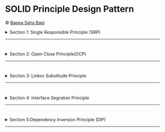 # SOLID Principle Design Pattern
©️ [Bappa Saha Bapi](https://bappasaha.vercel.app/)

<details>
  <summary>Section 1: Single Responsible Principle (SRP)</summary>
  
# 🔥01A-Single Responsibility Principle (SRP) - Overview

**SOLID** এর 'S' হল Single Responsibility Principle, যা সাধারণত **SRP** নামে পরিচিত।

## SRP কি?

Single Responsibility Principle বলছে যে 'প্রতিটি সফটওয়্যার উপাদানের একটি এবং শুধুমাত্র একটি দায়িত্ব থাকা উচিত'। **[component should have one and only one responsibility']**

- [component should have one and only one (responsibility) **reason to change**]

 যখন আমরা সফটওয়্যার উপাদান বলি, তখন যদি আমরা একটি অবজেক্ট-অরিয়েন্টেড প্রোগ্রামিং ভাষা যেমন C++ এর প্রসঙ্গে কথা বলি, তবে আমাদের প্রথম মনে পড়ে একটি C++ ক্লাস।

কিন্তু এটি লক্ষ্য করা গুরুত্বপূর্ণ যে সফটওয়্যার উপাদানের ধারণাটি একটি পদ্ধতি, ফাংশন বা এমনকি একটি মডিউলকেও নির্দেশ করতে পারে। **তাই নিয়মটি বলছে যে একটি সফটওয়্যার উপাদানের শুধুমাত্র একটি দায়িত্ব থাকা উচিত।**

## উদাহরণ

![img](./Images/solid5.png)

আমাদের কাছে একটি ছবি আছে যা এটি ব্যাখ্যা করতে সাহায্য করবে। এটি একটি Swiss Army Knife। আপনি জানেন, একটি Swiss Army Knife বিভিন্ন কার্যকরী সরঞ্জামের সমন্বয়, প্রতিটি একটির আলাদা উদ্দেশ্য রয়েছে। এতে আপনি ক্যান ওপেনার থেকে শুরু করে মিনি কাঁচি বা স্ক্রু ড্রাইভার পর্যন্ত কিছু পেতে পারেন।

যদিও Swiss Army Knife একটি বহুমুখী সরঞ্জাম এবং খুব চাহিদাসম্পন্ন, সফটওয়্যারের ক্ষেত্রে নিয়মগুলি পরিবর্তিত হয়। যদি আপনি Swiss Army Knife কে একটি সফটওয়্যার উপাদান হিসেবে ভাবেন, তবে এটি Single Responsibility Principle লঙ্ঘন করে কারণ এতে একাধিক দায়িত্ব রয়েছে।

## What does SRP recommend?
SRP সুপারিশ করে যে আমাদের কাছে এমন একটি ছুরি থাকা উচিত যার একমাত্র দায়িত্ব কাটার কাজ করা। এটি ক্যান ওপেনার বা স্ক্রু ড্রাইভার হিসেবে ব্যবহার করা যাবে না; এটি শুধুমাত্র কাটার জন্য ব্যবহৃত হবে।



---

# 🔥01B-Single Responsibility Principle (SRP) - Detailed Overview

## পরিচিতি
 Here Single Responsibility Principle (SRP)  এই নীতিটি কিভাবে তৈরি হয়েছে তা নিয়ে বিস্তারিত আলোচনা করব।

## Square ক্লাসের উদাহরণ
দেখুন, এখানে একটি ক্লাস আছে যার নাম **Square**। এতে ৪টি মেথড রয়েছে: `calculateArea()`, `calculatePerimeter()`, `draw()`, এবং `rotate()`।

- `calculateArea` এবং `calculatePerimeter` ফাংশনগুলি সঠিকভাবে কাজ করে, অর্থাৎ তারা একটি বর্গের পাশে দেওয়া দৈর্ঘ্য অনুযায়ী এর এলাকা এবং পরিধি গণনা করে।
- `draw()` ফাংশনটি স্কোয়ারের চিত্রটি প্রদর্শনে রেন্ডার করে এবং এটি ব্যবহৃত ডিসপ্লের ধরন অনুযায়ী বিভিন্ন কোড প্রবাহ রয়েছে।
- `rotate()` ফাংশনটি স্কোয়ারের চিত্রটি ঘুরিয়ে দেয় এবং এটি আবার ডিসপ্লেতে রেন্ডার করে।

![img](./Images/solid1.png)

### Cohesion কি?
এই কোড স্নিপেটের প্রসঙ্গে, আমরা একটি নতুন ধারণা শিখব যার নাম **Cohesion**। সফটওয়্যার জগতে, **কোহেশন হল বিভিন্ন অংশের মধ্যে সম্পর্কের ডিগ্রি।**

#### উদাহরণ:
একটি অগোছালো আবর্জনার কৌটো দেখুন। এখানে বিভিন্ন ধরনের জিনিস রয়েছে যেমন প্লাস্টিকের ক্যান, বিয়ারের বোতল, কাগজের বর্জ্য ইত্যাদি। এগুলোর মধ্যে সম্পর্ক খুঁজে পাওয়া কঠিন।

কিন্তু যখন এগুলো আলাদা করা হয়, তখন একটি হলুদ বিনে প্লাস্টিকের বোতলগুলি দেখা যায়। যদিও বোতলগুলি একরকম নয়, তবে তাদের মধ্যে একটি সাধারণ সম্পর্ক রয়েছে: তারা সব প্লাস্টিকের তৈরি।

**Cohesion এর সংজ্ঞা অনুযায়ী**, অগোছালো আবর্জনার কৌটোর বিষয়বস্তুতে কম কোহেশন রয়েছে, এবং প্রতিটি আলাদা আবর্জনার কৌটোর বিষয়বস্তুতে উচ্চ কোহেশন রয়েছে।

## Square ক্লাসে কোহেশন
Square ক্লাসের মেথডগুলোর দিকে তাকালে:

- `calculateArea` এবং `calculatePerimeter` মেথডগুলি একে অপরের সাথে ঘনিষ্ঠভাবে সম্পর্কিত, কারণ তারা বর্গের পরিমাপ নিয়ে কাজ করে। তাই তাদের মধ্যে উচ্চ কোহেশন রয়েছে।
- `draw()` এবং `rotate()` মেথডগুলি স্কোয়ারের চিত্র রেন্ডারিং নিয়ে কাজ করে, তাই তাদের মধ্যে উচ্চ কোহেশন রয়েছে।

কিন্তু যদি আপনি সমস্ত মেথডকে একসাথে বিবেচনা করেন, তবে কোহেশনের স্তর কম। উদাহরণস্বরূপ, `calculatePerimeter()` মেথডটি `draw()` মেথডের সাথে ঘনিষ্ঠভাবে সম্পর্কিত নয় কারণ তারা সম্পূর্ণ ভিন্ন দায়িত্ব নিয়ে কাজ করে।

### সমাধান

![img](./Images/solid2.png)

এখন আমি কিছু পরিবর্তন করব যাতে কোহেশনের স্তর বাড়ানো যায়। আমি `draw` এবং `rotate` মেথডগুলিকে একটি আলাদা ক্লাসে স্থানান্তর করব, যার নাম হবে **SquareUI**।

এভাবে, যদিও আমি মেথডগুলোকে দুইটি ক্লাসে ভাগ করেছি, আমি প্রতিটি ক্লাসে কোহেশনের স্তর বাড়িয়েছি। 

- **Square** ক্লাসে এখন দুটি মেথড ঘনিষ্ঠভাবে সম্পর্কিত, কারণ তারা বর্গের পরিমাপ নিয়ে কাজ করে।
- **SquareUI** ক্লাসে দুটি মেথডও ঘনিষ্ঠভাবে সম্পর্কিত, কারণ তারা বর্গের গ্রাফিক রেন্ডারিং নিয়ে কাজ করে।

## Coupling কি?
Coupling হল বিভিন্ন সফটওয়্যার উপাদানের মধ্যে **আন্তঃনির্ভরতায় স্তর।** [Coupling is defined as **the level of inter dependency between various software components.]**

- Loose Coupling helps attain better adherence to the **single responsibility principle**


### Student ক্লাস উদাহরণ

![img](./Images/solid4.png)

এখন আমরা একটি **Student** ক্লাস দেখি। এর মধ্যে একটি মেথড হল `save()` যা ছাত্র ক্লাসকে সিরিয়ালাইজড ফর্মে রূপান্তরিত করে এবং ডাটাবেসে সংরক্ষণ করে। 

যদি আপনি ভবিষ্যতে MySQL থেকে MongoDB তে চলে যান, তবে বেশিরভাগ কোড পরিবর্তন করতে হবে। তাই Student ক্লাসটি ডাটাবেস স্তরের সাথে শক্তভাবে যুক্ত।

### সমাধান
![img](./Images/solid3.png)

আমরা ডাটাবেস সম্পর্কিত কোডটিকে একটি নতুন **Repository** ক্লাসে স্থানান্তর করব। 

এভাবে আমরা শক্ত সংযোগ অপসারণ করেছি এবং এটিকে দুর্বল করেছি। এখন যদি আমরা অন্তর্নিহিত ডাটাবেস পরিবর্তন করি, Student ক্লাসটি পরিবর্তন বা পুনঃসংকলনের প্রয়োজন নেই; শুধুমাত্র Repository ক্লাস পরিবর্তন করতে হবে।

## উপসংহার
আমরা দুটি ধারণা দেখেছি - **Cohesion** এবং **Coupling**। 

- আমরা দেখেছি যে Low Chohesion is Bad 
- Single Responsibility Principle সর্বদা **High Cohesion** সমর্থন করে।
- আমরা দেখেছি যে শক্ত সংযোগ খারাপ।
- Single Responsibility Principle সর্বদা **Loose Cupling** সুপারিশ করে।

সুতরাং সর্বদা উচ্চ কোহেশন [**High Cohesion**] এবং দুর্বল সংযোগের [**Loose Cupling**] দিকে লক্ষ্য রাখুন। when ever we working on SRP


# 🔥01C-Single Responsibility Principle (SRP) - Modified Definition

## পরিচিতি
আমরা সংজ্ঞাটির একটি নতুন দৃষ্টিভঙ্গি দেখব।

## নতুন সংজ্ঞা
মূল নীতি বলে: **'প্রতিটি সফটওয়্যার উপাদানের একটি এবং শুধুমাত্র একটি দায়িত্ব থাকা উচিত'**। 
এখন আমরা 'দায়িত্ব' শব্দটির পরিবর্তে 'পরিবর্তনের কারণ' (reason to change) শব্দটি ব্যবহার করব। 

তাহলে নতুন সংজ্ঞা হবে: **'প্রতিটি সফটওয়্যার উপাদানের একটি এবং শুধুমাত্র একটি পরিবর্তনের কারণ থাকা উচিত'**।
- [component should have one and only one **reason to change**]

### পরিবর্তনের কারণ কি?
In the words of the Greek Philosopher - Heraclitus . **"The only thing that is constant is change"**
it always keeps changing in Software industry

### উদাহরণ
আমরা পূর্ববর্তী সেশনের **Student** ক্লাসটি ব্যবহার করব। ধরুন এই ক্লাসটি একটি সফটওয়্যার মডিউলের অংশ যা ইতিমধ্যে উৎপাদনে রয়েছে। 

#### পরিবর্তনের সম্ভাব্য কারণ:
1. ছাত্র আইডির ফরম্যাটে পরিবর্তন
2. ছাত্র নামের ফরম্যাটে পরিবর্তন
3. প্রযুক্তিগত দলের পরামর্শ অনুযায়ী ডাটাবেস ব্যাকএন্ডে পরিবর্তন

আমরা তিনটি পরিবর্তনের কারণ চিহ্নিত করেছি।

### SRP এর সমস্যা
যদি একটি সফটওয়্যার উপাদানে একাধিক পরিবর্তনের কারণ থাকে, তবে তার পরিবর্তনের ফ্রিকোয়েন্সি বাড়বে। প্রতিটি পরিবর্তন বাগ প্রবেশের সম্ভাবনা বাড়ায়, যা পুনঃপরীক্ষণের জন্য সময় এবং অর্থ ব্যয় করে।

### সমাধান
আমরা পূর্ববর্তী  যে পদক্ষেপ নিয়েছিলাম, তা আবার গ্রহণ করব। ডাটাবেস অপারেশনগুলি আলাদা **Repository** ক্লাসে স্থানান্তর করব। 

#### ক্লাস বিভাজন:
- **Student ক্লাস**: ২টি পরিবর্তনের কারণ থাকবে।
- **Repository ক্লাস**: ১টি পরিবর্তনের কারণ থাকবে।

যদিও Student ক্লাসে ২টি কারণে সমস্যা রয়েছে, তবে যদি তারা ঘনিষ্ঠভাবে সম্পর্কিত হয়, তবে তাদের একত্রিত করা যেতে পারে। উদাহরণস্বরূপ, "ছাত্রের প্রোফাইলে পরিবর্তন" বলা যেতে পারে।

©️ [Bappa Saha Bapi](https://bappasaha.vercel.app/)


</details>

---

#
<details>
  <summary>Section 2: Open Close Principle(OCP)</summary>
  # 🔥02A-Open-Closed Principle (OCP)

The Open-Closed Principle (OCP) is one of the five SOLID principles of object-oriented design. It states that **software entities (classes, modules, functions, etc.) should be open for extension but closed for modification**. This means that you should be able to add new functionality to existing code without altering its source code.

### Key Concepts

- **Closed for Modification**: 
    - Existing code should not be changed when adding new features. This helps avoid introducing bugs and maintains the stability of the system.
    - **New features getting added to the software component should not have to modify the existing code.**
  
- **Open for Extension**: 
    - New functionalities can be added through new code, allowing the system to grow without modifying existing components.

### Real-World Analogy

A practical analogy to understand OCP is the **Nintendo Wii [Joy Stick] tool** gaming console:
- The Wii console comes with a basic controller and allows for various accessories (like the Wii Zapper and steering wheel) to be added without modifying the console itself.
- This design ensures that users can enhance their gaming experience without needing to alter the core system.

### Benefits of OCP

1. **Maintainability**: Reduces the risk of bugs by keeping existing code untouched.
2. **Scalability**: Facilitates easy addition of new features as requirements evolve.
3. **Reusability**: Encourages the reuse of existing modules and classes in different contexts.

### Implementation Example in Java

To illustrate OCP in practice, consider a scenario where you need to compare areas of different shapes:

#### Without OCP
```java
class Square {
    int height;
    int area() { return height * height; }
}

class OpenOpenExample {
    public int compareArea(Square a, Square b) {
        return a.area() - b.area();
    }
}
```
This approach requires modification if a new shape (like Circle) is introduced.

#### With OCP
By using an interface:
```java
interface Shape {
    int area();
}

class Circle implements Shape {
    int radius;
    int area() { return (int)(Math.PI * radius * radius); }
}

class Square implements Shape {
    int height;
    int area() { return height * height; }
}

class OpenClosedExample {
    public int compareArea(Shape a, Shape b) {
        return a.area() - b.area();
    }
}
```
In this design, you can add new shapes without modifying existing code, adhering to the Open-Closed Principle.

### Conclusion



The Open-Closed Principle encourages developers to design systems that are robust and adaptable.

By focusing on extending functionality rather than modifying existing code, developers can create more maintainable and scalable applications. 

In future sessions, we will explore practical coding examples that demonstrate OCP in action.


# 🔥02B-ওপেন-ক্লোজড প্রিন্সিপল: কোড উদাহরণ

### পরিচিতি
আমরা একটি কোড উদাহরণ দেখব যা এই নীতির বাস্তবায়নকে চিত্রিত করবে।

### প্রেক্ষাপট

ধরি, **One State** একটি বীমা কোম্পানি যা মূলত স্বাস্থ্য বীমার সাথে জড়িত। তাদের বীমা গণনা একটি Java লাইব্রেরিতে কোড করা হয়েছে। 

#### কোড স্নিপেট

এখানে একটি কোড স্নিপেট রয়েছে যা প্রিমিয়াম ডিসকাউন্ট ক্যালকুলেশন দেখায়:

```java
class InsurancePremiumDiscountCalculator {
    public double calculatePremiumDiscountPercent(HealthInsuranceCustomerProfile profile) {
        if (profile.isLoyalCustomer()) {
            return 10.0; // Loyal customer discount
        }
        return 0.0; // No discount
    }
}
```

- **HealthInsuranceCustomerProfile** ক্লাসে একটি `isLoyalCustomer()` পদ্ধতি রয়েছে যা সত্য (true) ফেরত দেয় যদি গ্রাহক একজন বিশ্বস্ত গ্রাহক হয়, অন্যথায় মিথ্যা (false) ফেরত দেয়।

### নতুন চ্যালেঞ্জ

ধরি, One State কোম্পানি একটি নতুন গাড়ি বীমা কোম্পানি অধিগ্রহণ করে এবং তাদের ট্যাগলাইন পরিবর্তন করে: "আপনার স্বাস্থ্য এবং গাড়ি বীমার জন্য সবকিছু"। এখন আমাদের গাড়ি বীমার ডিসকাউন্টও সমর্থন করতে হবে।

#### নতুন ক্লাস যোগ করা

আমরা একটি নতুন ক্লাস যুক্ত করি: **VehicleInsuranceCustomerProfile**। এটি **HealthInsuranceCustomerProfile** এর মতো এবং এর `isLoyal()` পদ্ধতি রয়েছে।

```java
class VehicleInsuranceCustomerProfile {
    public boolean isLoyal() {
        // Logic to determine loyalty
    }
}
```

### সমস্যা

এখন আমাদের **InsurancePremiumDiscountCalculator** ক্লাসটি পরিবর্তন করতে হবে, কারণ এর `calculate` পদ্ধতি বর্তমানে শুধুমাত্র **HealthInsuranceCustomerProfile** অবজেক্ট গ্রহণ করে। 

#### OCP লঙ্ঘন

- নতুন বৈশিষ্ট্য যোগ করার জন্য আমাদের বিদ্যমান কোডে পরিবর্তন করতে হচ্ছে, যা ওপেন-ক্লোজড প্রিন্সিপলের বিরুদ্ধে যায়।
- যদি আমরা বাড়ির বীমাও সমর্থন করতে চাই, তাহলে আবার কোড পরিবর্তন করতে হবে।

### ডিজাইন পুনর্গঠন

আমরা আমাদের ডিজাইনটি পুনর্গঠন করি:

1. **CustomerProfile** নামে একটি নতুন ইন্টারফেস তৈরি করি।
2. এই ইন্টারফেসে একটি মাত্র পদ্ধতি থাকবে: `isLoyalCustomer()`।
3. উভয় **HealthInsuranceCustomerProfile** এবং **VehicleInsuranceCustomerProfile** ক্লাস এই সাধারণ ইন্টারফেসটি বাস্তবায়ন করবে।

```java
interface CustomerProfile {
    boolean isLoyalCustomer();
}

class HealthInsuranceCustomerProfile implements CustomerProfile {
    public boolean isLoyalCustomer() {
        // Logic for health insurance loyalty
    }
}

class VehicleInsuranceCustomerProfile implements CustomerProfile {
    public boolean isLoyalCustomer() {
        // Logic for vehicle insurance loyalty
    }
}
```

### নতুন ক্যালকুলেটর ক্লাস

এখন **InsurancePremiumDiscountCalculator** ক্লাসের পদ্ধতি পরিবর্তন করি:

```java
class InsurancePremiumDiscountCalculator {
    public double calculatePremiumDiscountPercent(CustomerProfile profile) {
        if (profile.isLoyalCustomer()) {
            return 10.0; // Loyal customer discount
        }
        return 0.0; // No discount
    }
}
```

### সুবিধা

- এখন আমরা যদি বাড়ির বীমার জন্য একটি নতুন ক্লাস তৈরি করি, যেমন **HomeInsuranceCustomerProfile**, এটি শুধুমাত্র **CustomerProfile** ইন্টারফেসটি বাস্তবায়ন করবে।
- আমাদের **InsurancePremiumDiscountCalculator** ক্লাসে কোনো পরিবর্তন করতে হবে না।

### উপসংহার

আমরা দেখেছি কিভাবে ডিজাইন পুনর্গঠন করে ওপেন-ক্লোজড প্রিন্সিপল অনুযায়ী কাজ করা যায়। প্রথমে ডিজাইনটি OCP অনুসরণ করছিল না, কিন্তু পুনর্গঠনের মাধ্যমে এটি OCP-র সাথে সামঞ্জস্যপূর্ণ হয়ে উঠেছে। 

এখন ডিজাইনটি ভবিষ্যতের এক্সটেনশনের জন্য আরও শক্তিশালী এবং কার্যকরী। 

এটি ছিল ওপেন-ক্লোজড প্রিন্সিপলের একটি উদাহরণ। 

# 🔥02C-Key Takeaways from the Open-Closed Principle Code Example

### Introduction

We will summarize the key takeaways from the previous code example that illustrated the Open-Closed Principle (OCP). 

### Principal Benefits of the New Design

1. **Ease of Adding New Features**
   - The primary benefit of adhering to the Open-Closed Principle is the ease with which new features can be added to the system.
   - This ease translates into **cost savings** for development and testing.

#### Cost Savings Explained

- If we do not follow OCP, adding new features **often requires modifying existing code.** 
- Each modification increases the time spent on testing and quality assurance to ensure that no new bugs are introduced into the existing codebase.
- In contrast, when following OCP, testing new code is simpler and less time-consuming than running a full regression test suite on existing code.
- This principle is well-known among QA testers, who emphasize its importance in maintaining software quality.

### Additional Benefits

2. **Decoupling of Components**
   - By redesigning our system to conform to OCP, we inadvertently achieved a higher degree of **loose coupling** between components.
   - This decoupling aligns with the **Single Responsibility Principle (SRP)**, as each component now has a clearer purpose and responsibility.

### Interconnectedness of SOLID Principles

- It is crucial to understand that the SOLID principles are intertwined and interdependent. 
- They are most effective when applied together, providing a holistic approach to software design.

### Cautionary Note

- **Do Not Follow OCP Blindly**: 
  - While OCP is beneficial, blindly applying it can lead to an excessive number of classes, complicating your overall design.
  - For instance, if you need to fix a bug and believe that modifying existing code is necessary for an effective fix, do so without hesitation.
  - Avoid overhauling your design solely for bug fixes unless you notice recurring issues that could be mitigated by a redesign.

### Subjective Application of OCP

- Deciding when and where to apply the Open-Closed Principle is subjective rather than objective. 
- Use your judgment based on the specific context of your project.

### Conclusion

- Re-designed code to make it follow OCP
- Following OCP can lead to cost benifits in the long run.
- OPC and SRP can work together to achieve a better design.
- Do not apply the OCPblindly and introduce unwanted complexity to your code.

The lessons learned from our code example related to the Open-Closed Principle. Understanding these key takeaways will help you apply OCP effectively in your future designs. 



©️ [Bappa Saha Bapi](https://bappasaha.vercel.app/)
</details>

---

#

<details>
  <summary>Section 3: Linkov Substitude Principle</summary>
  
# 🔥03A-Liskov Substitution Principle (LSP)

## ভূমিকা

লিস্কভ সাবস্টিটিউশন প্রিন্সিপল (Liskov Substitution Principle) একটি গুরুত্বপূর্ণ নীতি যা অবজেক্ট ওরিয়েন্টেড প্রোগ্রামিংয়ের ভিত্তিতে তৈরি। এই নীতির মূল বক্তব্য হল: 

- **"অবজেক্টগুলোকে তাদের সাবটাইপ দিয়ে প্রতিস্থাপন করা উচিত, যাতে প্রোগ্রামের সঠিকতা প্রভাবিত না হয়।"**

- **"Objects should be replaceable with their subtypes without affecting the correctness of the program."**

## ইনহেরিটেন্স এবং 'Is-A' সম্পর্ক

**Inheritance** হল অবজেক্ট ওরিয়েন্টেড প্রোগ্রামিংয়ের একটি মৌলিক বৈশিষ্ট্য, যা 'Is-A' সম্পর্ক হিসেবে পরিচিত। 

### উদাহরণ ১: গাড়ি ক্লাস

ধরি, আমাদের একটি `Car` ক্লাস আছে। 

```java
class Car {
    // গাড়ির বৈশিষ্ট্য এবং পদ্ধতি
}
```

এখন, একটি `Hatchback` ক্লাস তৈরি করি যা `Car` ক্লাস থেকে সম্প্রসারিত।

```java
class Hatchback extends Car {
    // হ্যাচব্যাকের বৈশিষ্ট্য এবং পদ্ধতি
}
```

এখন আমরা বলতে পারি, "হ্যাচব্যাক একটি গাড়ি।"

### উদাহরণ ২: পাখি ক্লাস

আমাদের একটি `Bird` ক্লাস আছে এবং `Ostrich` ক্লাসটি `Bird` থেকে সম্প্রসারিত।

```java
class Bird {
    void fly() {
        // উড়ার পদ্ধতি
    }
}

class Ostrich extends Bird {
    @Override
    void fly() {
        // এখানে কিছুই নেই, কারণ উড়তে পারে না
    }
}
```

এখন আমরা বলতে পারি, "অস্ট্রিচ একটি পাখি।"

### উদাহরণ ৩: জ্বালানি ক্লাস

আমরা `Fuel` এবং `Gasoline` এর মধ্যে সম্পর্কও দেখতে পারি।

```java
class Fuel {
    // জ্বালানির বৈশিষ্ট্য এবং পদ্ধতি
}

class Gasoline extends Fuel {
    // গ্যাসোলিনের বৈশিষ্ট্য এবং পদ্ধতি
}
```

### Problems
At first glance, these examples seem perfect, but there are hidden problems with this approach. Particularly, the second example has an issue.

### Analysis
- An ostrich is a bird, but it cannot fly.
- We have a **Bird** class with a `fly` method.
- When the Ostrich class extends the Bird class, it overrides the `fly` method and leaves it unimplemented.

### অস্ট্রিচের সমস্যা

যদিও অস্ট্রিচ একটি পাখি, কিন্তু এটি উড়তে পারে না। 

যখন আমরা `Bird` ক্লাসে `fly()` মেথড তৈরি করি, তখন `Ostrich` ক্লাসে এই মেথডটি অপ্রয়োজনীয় হয়ে পড়ে। 

```java
class Ostrich extends Bird {
    @Override
    void fly() {
        // এখানে কিছুই নেই, কারণ অস্ট্রিচ উড়তে পারে না
    }
}
```

অর্থাৎ, যদি আমরা `Bird` অবজেক্টের জায়গায় `Ostrich` অবজেক্ট ব্যবহার করি এবং কেউ `fly()` মেথড কল করে, তাহলে আমাদের প্রোগ্রাম ব্যর্থ হবে।

## লিস্কভ প্রিন্সিপলের গুরুত্ব

লিস্কভ সাবস্টিটিউশন প্রিন্সিপল আমাদের বলে যে:

> "অবজেক্টগুলোকে তাদের সাবটাইপ দিয়ে প্রতিস্থাপন করা উচিত, যাতে প্রোগ্রামের সঠিকতা প্রভাবিত না হয়।"

এটি 'Is-A' সম্পর্কের চেয়ে বেশি কঠোর পরীক্ষা দাবি করে। 

### সঠিক অ্যাবস্ট্রাকশন


লিস্কভের দৃষ্টিভঙ্গি হল:



> "যদি এটি একটি হাঁসের মতো দেখায় এবং হাঁসের মতো ডাক দেয় কিন্তু ব্যাটারি প্রয়োজন হয়, তাহলে আপনার সম্ভবত ভুল অ্যাবস্ট্রাকশন হয়েছে!"


### Liskov's Perspective
The Liskov Principle requires us to move away from the 'is-a' way of thinking. A popular saying associated with this principle is:

**"If it looks like a duck and quacks like a duck but needs batteries, you probably have the wrong abstraction!"**

Instead, Liskov's way of thinking should be: **"Objects should be replaceable with their subtypes without affecting the correctness of the program."**

## উপসংহার

এখন পর্যন্ত আমরা লিস্কভ সাবস্টিটিউশন প্রিন্সিপলের একটি উচ্চ স্তরের পরিচয় পেয়েছি।


--- 

# 🔥03B-Liskov Substitution Principle (LSP) - গভীর বিশ্লেষণ

## ভূমিকা

স্বাগতম! আজকের সেশনে আমরা লিস্কভ সাবস্টিটিউশন প্রিন্সিপল (LSP) গভীরভাবে পরীক্ষা করব। আমরা দুটি উদাহরণ নেব এবং প্রতিটির ডিজাইন ত্রুটি বিশ্লেষণ করব। পরে, আমরা LSP প্রয়োগ করে ডিজাইন উন্নত করব।

## উদাহরণ ১: গাড়ি এবং রেসিং গাড়ি

### সমস্যা চিহ্নিতকরণ

আমাদের কাছে একটি সাধারণ `Car` ক্লাস আছে এবং একটি `RacingCar` ক্লাস যা `Car` থেকে সম্প্রসারিত। 

```java
class Car {
    int getCabinWidth() {
        // গাড়ির কেবিনের প্রস্থ ফেরত দেয়
        return 50; // উদাহরণস্বরূপ
    }
}

class RacingCar extends Car {
    @Override
    int getCabinWidth() {
        // এখানে কিছুই নেই, কারণ রেসিং গাড়ির কেবিন নেই
    }
}
```

রেসিং গাড়ির জন্য, কেবিনের পরিবর্তে "ককপিট" থাকে। তাই, `RacingCar` ক্লাসে `getCabinWidth()` মেথডটি অপ্রয়োজনীয় হয়ে পড়ে।

### সমস্যা উদ্ভব

এখন, যদি আমরা `CarUtils` ক্লাসে তিনটি গাড়ির অবজেক্ট তৈরি করি:

```java
class CarUtils {
    List<Car> myCars = new ArrayList<>();
    
    void addCars() {
        myCars.add(new Car());
        myCars.add(new Car());
        myCars.add(new RacingCar());
    }
    
    void printCabinWidths() {
        for (Car car : myCars) {
            System.out.println(car.getCabinWidth());
        }
    }
}
```

এখন, প্রথম দুটি অবজেক্টের জন্য `getCabinWidth()` মেথড কাজ করবে, কিন্তু তৃতীয় অবজেক্টের জন্য এটি ব্যর্থ হবে কারণ `RacingCar` ক্লাসে মেথডটি অপ্রয়োগিত।

### সমাধান

এই সমস্যার সমাধানের জন্য আমাদের ইনহেরিটেন্স ভেঙে দিতে হবে। 

#### নতুন শ্রেণী তৈরি করা

আমরা একটি নতুন ক্লাস তৈরি করব যা `Vehicle` নামে পরিচিত। এটি সকল ধরনের পরিবহন মাধ্যমকে উপস্থাপন করবে।

```java
class Vehicle {
    int getInteriorWidth() {
        // একটি সাধারণ অভ্যন্তরীণ প্রস্থ ফেরত দেয়
        return 0; // উদাহরণস্বরূপ
    }
}

class Car extends Vehicle {
    @Override
    int getInteriorWidth() {
        return getCabinWidth();
    }
    
    int getCabinWidth() {
        return 50; // উদাহরণস্বরূপ
    }
}

class RacingCar extends Vehicle {
    @Override
    int getInteriorWidth() {
        return getCockpitWidth();
    }
    
    int getCockpitWidth() {
        return 40; // উদাহরণস্বরূপ
    }
}
```

### আপডেটেড কার ইউটিলস ক্লাস

এখন `CarUtils` ক্লাসটিকে `VehicleUtils` বলা হবে:

```java
class VehicleUtils {
    List<Vehicle> myVehicles = new ArrayList<>();
    
    void addVehicles() {
        myVehicles.add(new Car());
        myVehicles.add(new Car());
        myVehicles.add(new RacingCar());
    }
    
    void printInteriorWidths() {
        for (Vehicle vehicle : myVehicles) {
            System.out.println(vehicle.getInteriorWidth());
        }
    }
}
```

### ফলাফল

এখন, যখন আমরা `printInteriorWidths()` মেথড কল করি, প্রথম দুটি অবজেক্টের জন্য `getInteriorWidth()` মেথড কল হবে এবং তারা তাদের নিজস্ব কেবিন প্রস্থ ফেরত দেবে। তৃতীয় অবজেক্টের জন্যও একইভাবে কাজ করবে, কিন্তু এটি ককপিট প্রস্থ ফেরত দেবে।

## উপসংহার

আমরা প্রথম উদাহরণে Liskov Substitution Principle প্রয়োগ করে ডিজাইন উন্নত করেছি। এই পদ্ধতিটি "হায়ারার্কি ভাঙা" নামে পরিচিত।  [ "breaking the hierarchy." ]

---

# 🔥03C-Liskov Substitution Principle (LSP) - দ্বিতীয় উদাহরণ

## ভূমিকা

এই সেশনে, আমরা লিস্কভ সাবস্টিটিউশন প্রিন্সিপল (LSP) প্রয়োগের একটি দ্বিতীয় উদাহরণ দেখব। আমরা একটি সাধারণ `Product` ক্লাস এবং একটি `InHouseProduct` ক্লাস ব্যবহার করব। এই উদাহরণটি ই-কমার্স সাইটের দৃষ্টিকোণ থেকে দেখা হবে, যেমন Amazon।

## উদাহরণ: পণ্য এবং ইন-হাউস পণ্য

### প্রাথমিক ডিজাইন

আমাদের কাছে একটি `Product` ক্লাস আছে যা ডিসকাউন্ট ভেরিয়েবল এবং একটি `getDiscount()` মেথড ধারণ করে। 

```java
class Product {
    double discount = 20; // বেস ডিসকাউন্ট 20%

    double getDiscount() {
        return discount; // ডিসকাউন্ট ফেরত দেয়
    }
}

class InHouseProduct extends Product {
    void applyExtraDiscount() {
        discount *= 1.5; // ডিসকাউন্ট 1.5 গুণ বৃদ্ধি
    }
}
```

### সমস্যা চিহ্নিতকরণ

এখন, আমরা একটি `PricingUtils` ক্লাস তৈরি করি যা তিনটি অবজেক্ট তৈরি করে: দুটি সাধারণ পণ্য এবং একটি ইন-হাউস পণ্য। 

```java
class PricingUtils {
    List<Product> products = new ArrayList<>();

    void addProducts() {
        products.add(new Product());
        products.add(new Product());
        products.add(new InHouseProduct());
    }

    void printDiscounts() {
        for (Product product : products) {
            if (product instanceof InHouseProduct) {
                ((InHouseProduct) product).applyExtraDiscount(); // ইন-হাউস পণ্যের জন্য অতিরিক্ত ডিসকাউন্ট প্রয়োগ
            }
            System.out.println(product.getDiscount()); // ডিসকাউন্ট প্রিন্ট
        }
    }
}
```

### ডিজাইন ত্রুটি

এই ডিজাইনে, `PricingUtils` ক্লাসটি `instanceof` অপারেটর ব্যবহার করে অবজেক্টের টাইপ পরীক্ষা করছে। এটি Liskov Substitution Principle এর বিরুদ্ধে যায়, কারণ আমাদের সব পণ্যকে `Product` অবজেক্ট হিসেবে পরিচালনা করা উচিত।

## সমাধান

### কোড পুনর্গঠন

আমরা `InHouseProduct` ক্লাসে `getDiscount()` মেথডটি ওভাররাইড করব যাতে এটি অতিরিক্ত ডিসকাউন্ট প্রয়োগ করে।

```java
class InHouseProduct extends Product {
    @Override
    double getDiscount() {
        applyExtraDiscount(); // অতিরিক্ত ডিসকাউন্ট প্রয়োগ
        return discount; // নতুন ডিসকাউন্ট ফেরত দেয়
    }
}
```

### আপডেটেড প্রাইজিং ইউটিলস ক্লাস

এখন `PricingUtils` ক্লাসে `instanceof` চেক বাদ দেওয়া হবে:

```java
class PricingUtils {
    List<Product> products = new ArrayList<>();

    void addProducts() {
        products.add(new Product());
        products.add(new Product());
        products.add(new InHouseProduct());
    }

    void printDiscounts() {
        for (Product product : products) {
            System.out.println(product.getDiscount()); // ডিসকাউন্ট প্রিন্ট
        }
    }
}
```

### ফলাফল

এখন, যখন আমরা `printDiscounts()` মেথড কল করি, এটি সব পণ্যকে তাদের নিজস্ব ডিসকাউন্ট ফেরত দেবে, এবং ইন-হাউস পণ্যের জন্য অতিরিক্ত ডিসকাউন্টও প্রয়োগ হবে। এইভাবে, আমরা Liskov Substitution Principle এর পরীক্ষায় সফল হয়েছি।

## উপসংহার

আমরা দুটি সমস্যা সমাধানের প্যাটার্ন দেখেছি। প্রথম উদাহরণের সমাধান ছিল "হায়ারার্কি ভাঙা", এবং দ্বিতীয় উদাহরণের সমাধান ছিল "Tell, Don't Ask" নীতি অনুসরণ করা। 



</details>

---

#
<details>
  <summary>Section 4: Interface Segration Principle</summary>
  
# 🔥04A-Interface Segregation Principle (ISP) - পরিচিতি

## ভূমিকা
 আমরা SOLID নীতির 'I' অর্থাৎ ইন্টারফেস সেগ্রেগেশন প্রিন্সিপল (Interface Segregation Principle) আলোচনা করব। এই নীতি অনুযায়ী, **"কোন ক্লায়েন্টকে এমন মেথডের ওপর নির্ভর করতে বাধ্য করা উচিত নয় যা সে ব্যবহার করে না।"**


- The Interface Segregation Principle states: **"No client should be forced to depend on methods it does not use."**

## বাস্তব জীবনের উদাহরণ

ধরি, আপনি একটি অফিসে কাজ করছেন যেখানে প্রায় ২০০ জন কর্মচারী রয়েছে। অফিসে বিভিন্ন প্রিন্টার, স্ক্যানার এবং ফ্যাক্স মেশিন রয়েছে। 

### ডিভাইসের প্রতিনিধিত্ব

আপনাকে এই ডিভাইসগুলোকে অবজেক্ট ওরিয়েন্টেড ধারণায় উপস্থাপন করতে বলা হয়েছে। আপনি একটি মাল্টি-ফাংশনাল ডিভাইস, যেমন Xerox WorkCentre দেখতে পান, যা প্রিন্টার, স্ক্যানার, কপিয়ার এবং ফ্যাক্স মেশিন সবকিছু একসাথে করে।

### ইন্টারফেস ডিজাইন

আপনি একটি ইন্টারফেস `IMultiFunction` ডিজাইন করেন:

```java
interface IMultiFunction {
    void print();
    void getPrintSpoolDetails();
    void scan();
    void scanPhoto();
    void fax();
    void internetFax();
}
```

এখন আপনি `XeroxWorkCentre` ক্লাস তৈরি করেন যা এই ইন্টারফেসটি বাস্তবায়ন করে:

```java
class XeroxWorkCentre implements IMultiFunction {
    @Override
    public void print() { /* Implementation */ }
    @Override
    public void getPrintSpoolDetails() { /* Implementation */ }
    @Override
    public void scan() { /* Implementation */ }
    @Override
    public void scanPhoto() { /* Implementation */ }
    @Override
    public void fax() { /* Implementation */ }
    @Override
    public void internetFax() { /* Implementation */ }
}
```

### অন্য ডিভাইসের সমস্যা

এখন আপনি HP প্রিন্টার-স্ক্যানার দেখতে পান। এটি `IMultiFunction` ইন্টারফেসটি বাস্তবায়ন করে:

```java
class HPPrinterScanner implements IMultiFunction {
    @Override
    public void print() { /* Implementation */ }
    @Override
    public void getPrintSpoolDetails() { /* Implementation */ }
    @Override
    public void scan() { /* Implementation */ }
    @Override
    public void scanPhoto() { /* Implementation */ }
    
    // ফ্যাক্স সম্পর্কিত মেথডগুলোর জন্য খালি বাস্তবায়ন
    @Override
    public void fax() {}
    @Override
    public void internetFax() {}
}
```

এখন আপনি একটি Canon ডিভাইস দেখেন যা শুধুমাত্র প্রিন্টিং ফাংশন সমর্থন করে:

```java
class CanonPrinter implements IMultiFunction {
    @Override
    public void print() { /* Implementation */ }
    @Override
    public void getPrintSpoolDetails() { /* Implementation */ }

    // অন্যান্য মেথডগুলোর জন্য খালি বাস্তবায়ন
    @Override
    public void scan() {}
    @Override
    public void scanPhoto() {}
    @Override
    public void fax() {}
    @Override
    public void internetFax() {}
}
```

### সমস্যা চিহ্নিতকরণ

এখন আপনি দেখতে পাচ্ছেন যে খালি বাস্তবায়নগুলো একটি ডিজাইন ত্রুটি নির্দেশ করছে। 

#### খালি বাস্তবায়নের সমস্যা

ধরি, আপনার অফিসে একটি কর্মচারী পোর্টাল অ্যাপ্লিকেশন রয়েছে যা এই ডিভাইসগুলোতে সরাসরি অ্যাক্সেস করতে চায়। 

যদি একজন প্রোগ্রামার `CanonPrinter` ক্লাসের `fax()` মেথড কল করে, সে জানে না যে এটি খালি। সে ধরে নেয় যে এটি কাজ করবে এবং কোডটি ব্যর্থ হবে।

## উপসংহার

এই কারণে ইন্টারফেস সেগ্রিগেশন প্রিন্সিপল এমন ডিজাইনগুলো এড়াতে সুপারিশ করে। 


---

# 🔥04B-Interface Segregation Principle (ISP) - সমাধান

## ভূমিকা

স্বাগতম! আজকের সেশনে আমরা আগের সেশনে চিহ্নিত সমস্যাগুলো সমাধান করব। আমরা দেখব কীভাবে একটি বড় ইন্টারফেসকে ছোট ছোট ইন্টারফেসে বিভক্ত করে ডিজাইন উন্নত করা যায়।

## সমস্যা পুনরুদ্ধার

আমাদের কাছে একটি সাধারণ `IMultiFunction` ইন্টারফেস এবং তিনটি ক্লাস রয়েছে যা এই ইন্টারফেসটি বাস্তবায়ন করে। কিন্তু, কিছু মেথড সব ক্লাসের জন্য প্রাসঙ্গিক নয়, তাই কিছু মেথডের খালি বাস্তবায়ন রয়েছে।

### সমাধানের পদ্ধতি

এখন, এই সমস্যার সহজ সমাধান হল বড় ইন্টারফেসটিকে ছোট ছোট ইন্টারফেসে বিভক্ত করা। 

### নতুন ইন্টারফেস ডিজাইন

আমরা `IMultiFunction` ইন্টারফেসটিকে তিনটি আলাদা ইন্টারফেসে বিভক্ত করব:

1. **IPrint**: প্রিন্টিং সম্পর্কিত মেথডগুলি ধারণ করবে।
2. **IScan**: স্ক্যানিং সম্পর্কিত মেথডগুলি ধারণ করবে।
3. **IFax**: ফ্যাক্স সম্পর্কিত মেথডগুলি ধারণ করবে।

```java
interface IPrint {
    void print();
    void getPrintSpoolDetails();
}

interface IScan {
    void scan();
    void scanPhoto();
}

interface IFax {
    void fax();
    void internetFax();
}
```

### ক্লাসগুলোর পরিবর্তন

#### Xerox WorkCentre

`XeroxWorkCentre` ক্লাস এখন সব তিনটি ইন্টারফেস বাস্তবায়ন করবে:

```java
class XeroxWorkCentre implements IPrint, IScan, IFax {
    @Override
    public void print() { /* Implementation */ }
    
    @Override
    public void getPrintSpoolDetails() { /* Implementation */ }
    
    @Override
    public void scan() { /* Implementation */ }
    
    @Override
    public void scanPhoto() { /* Implementation */ }
    
    @Override
    public void fax() { /* Implementation */ }
    
    @Override
    public void internetFax() { /* Implementation */ }
}
```

#### HP Printer-Scanner

`HPPrinterScanner` ক্লাস এখন `IPrint` এবং `IScan` ইন্টারফেসগুলি বাস্তবায়ন করবে:

```java
class HPPrinterScanner implements IPrint, IScan {
    @Override
    public void print() { /* Implementation */ }
    
    @Override
    public void getPrintSpoolDetails() { /* Implementation */ }
    
    @Override
    public void scan() { /* Implementation */ }
    
    @Override
    public void scanPhoto() { /* Implementation */ }
}
```

#### Canon Printer

`CanonPrinter` ক্লাস শুধুমাত্র `IPrint` ইন্টারফেসটি বাস্তবায়ন করবে:

```java
class CanonPrinter implements IPrint {
    @Override
    public void print() { /* Implementation */ }
    
    @Override
    public void getPrintSpoolDetails() { /* Implementation */ }
}
```

### ফলাফল

এখন আপনি দেখতে পাচ্ছেন যে ক্লাসগুলোর ডিজাইন অনেক পরিষ্কার হয়েছে। আর কোনো খালি বাস্তবায়ন নেই। যদি আমরা এই ক্লাসগুলোকে একটি লাইব্রেরি হিসেবে প্যাকেজ করি এবং অন্য প্রোগ্রামারদের কাছে পাঠাই, তাহলে কোনো বিভ্রান্তি থাকবে না। 

প্রোগ্রামাররা কেবলমাত্র সংজ্ঞায়িত মেথডগুলোই কল করতে পারবে, যা সঠিকভাবে কাজ করবে।

## উপসংহার

আমরা ইন্টারফেসগুলোকে সেগ্রিগেট করে সমস্যার সমাধান করেছি, যা ইন্টারফেস সেগ্রিগেশন প্রিন্সিপলের একটি উদাহরণ। 

যদি আপনি মনে করেন যে প্রিন্টার, স্ক্যানার এবং ফ্যাক্স মেশিনের মধ্যে কিছু সাধারণ ফাংশন রয়েছে, তবে আপনি একটি প্যারেন্ট ইন্টারফেস তৈরি করতে পারেন যা সাধারণ মেথডগুলো ধারণ করবে এবং `IPrint`, `IScan`, এবং `IFax` ইন্টারফেসগুলো সেই প্যারেন্ট ইন্টারফেস থেকে সম্প্রসারিত হবে।

---



# 🔥04C-স্ট্যান্ডার্ড কৌশল যা ISP লঙ্ঘনের চিহ্নিতকরণে সহায়ক হবে এবং দেখব কিভাবে ISP অন্যান্য SOLID নীতির সাথে সম্পর্কিত। 


## ভূমিকা

স্বাগতম! আজকের সেশনে, আমরা ইন্টারফেস সেগ্রিগেশন প্রিন্সিপল (ISP) লঙ্ঘনের কিছু সাধারণ সনাক্তকরণ কৌশল আলোচনা করব এবং এই নীতির অন্যান্য SOLID নীতির সাথে সম্পর্ক দেখব।

## ISP লঙ্ঘনের সনাক্তকরণ কৌশল

### ১. ফ্যাট ইন্টারফেস (Fat Interfaces)

ফ্যাট ইন্টারফেস বলতে বোঝায় যে ইন্টারফেসগুলির মধ্যে অনেক বেশি মেথড থাকে। উদাহরণস্বরূপ, আমাদের `IMultiFunction` ইন্টারফেসে ৬টি মেথড ছিল যা বিভিন্ন কার্যক্রম যেমন প্রিন্টিং, স্ক্যানিং এবং ফ্যাক্সিং পরিচালনা করে। 

এটি প্রায়শই ইন্টারফেস সেগ্রিগেশন প্রিন্সিপলের লঙ্ঘনের একটি সূচক।

### ২. কম কোহেশন (Low Cohesion)

যদি ইন্টারফেসের মধ্যে বিভিন্ন ধরনের কার্যক্রম একত্রিত করা হয়, তবে এটি কম কোহেশন নির্দেশ করে। উদাহরণস্বরূপ, `IMultiFunction` ইন্টারফেসের মধ্যে ফ্যাক্স এবং ফটোস্ক্যানের মতো দুটি সম্পূর্ণ ভিন্ন কার্যক্রম ছিল। 

একটি ফ্যাক্স মেশিন একটি প্রিন্টেড কাগজ টেলিফোন লাইনের মাধ্যমে পাঠায়, যেখানে অন্যটি একটি ছবির রঙ ডিজিটালি ক্যাপচার করে। 

এটি নির্দেশ করে যে `IMultiFunction` ইন্টারফেসে কম কোহেশন রয়েছে এবং এটি ISP লঙ্ঘনের সম্ভাবনা নির্দেশ করে।

### ৩. খালি বাস্তবায়ন (Empty Implementations)

যখন কিছু ক্লাস নির্দিষ্ট মেথডের বাস্তবায়ন খালি রাখতে বাধ্য হয়, তখন এটি ISP লঙ্ঘনের একটি সুস্পষ্ট চিহ্ন। খালি বাস্তবায়নগুলি ডিজাইন ত্রুটি নির্দেশ করে এবং এটি এড়ানো উচিত।

## ISP এর অন্যান্য SOLID নীতির সাথে সম্পর্ক

### একক দায়িত্ব নীতি (Single Responsibility Principle)

যখন আমরা ইন্টারফেসগুলোকে বিভক্ত করি, তখন প্রতিটি ইন্টারফেসের একটি নির্দিষ্ট দায়িত্ব থাকে। উদাহরণস্বরূপ:

- `IPrint` ইন্টারফেস শুধুমাত্র প্রিন্টিং সম্পর্কিত মেথড ধারণ করে।
- `IScan` ইন্টারফেস শুধুমাত্র স্ক্যানিং সম্পর্কিত মেথড ধারণ করে।

এভাবে, আমরা অজান্তেই একক দায়িত্ব নীতির অনুসরণ করছি।

### লিস্কভ সাবস্টিটিউশন নীতি (Liskov Substitution Principle)

ইন্টারফেসগুলোকে সেগ্রিগেট করার ফলে, আমরা লিস্কভ সাবস্টিটিউশন নীতিরও অনুসরণ করছি। উদাহরণস্বরূপ, যেখানে `IPrint` ইন্টারফেস ব্যবহৃত হচ্ছে, সেখানে `CanonPrinter` ক্লাসকে প্রতিস্থাপন করা সম্ভব।

## উপসংহার

আপনি দেখতে পাচ্ছেন যে SOLID নীতিগুলো পরস্পর সংযুক্ত এবং একে অপরকে সমর্থন করে। এই নীতিগুলো একসাথে কাজ করে একটি ভাল ডিজাইনের উদ্দেশ্য অর্জনে সহায়তা করে।



</details>



---

#

<details>
  <summary>Section 5:Dependency Inversion Principle (DIP)</summary>
  
# 🔥05A-Dependency Inversion Principle (DIP) - পরিচিতি

## ভূমিকা

আজকের সেশনে আমরা SOLID নীতির 'D', অর্থাৎ ডিপেনডেন্সি ইনভারশন প্রিন্সিপল (Dependency Inversion Principle) আলোচনা করব। এই নীতির মূল বক্তব্য হল:

1. **"High Level Modules should not depend on Low Level Modules. Both should depend on abstractions."**
2. **"Abstractions should not depend on details. Details should depend on abstractions."**

এই দুটি অংশের মধ্যে মূল ধারণাটি একই, এবং আমরা শীঘ্রই এটি বুঝতে পারব।

## উচ্চ স্তরের এবং নিম্ন স্তরের মডিউল

### উদাহরণ

ধরি, আপনি একটি ই-কমার্স ওয়েবসাইট পরিচালনা করছেন। এই সফটওয়্যারটি জটিল এবং এতে হাজার হাজার লাইনের কোড রয়েছে। 

### উচ্চ স্তরের মডিউল

যদি আমরা একটি খুব উচ্চ স্তরের ডিজাইন মডেল তৈরি করি, তাহলে এটি তিনটি প্রধান ব্যবসায়িক কার্যক্রমে বিভক্ত হবে:

- **ProductCatalog**
- **PaymentProcessor**
- **CustomerProfile**

এই মডিউলগুলো ব্যবসায়িক কার্যক্রমের সাথে ঘনিষ্ঠভাবে সম্পর্কিত এবং এগুলোকে উচ্চ স্তরের মডিউল বলা হয়।

### নিম্ন স্তরের মডিউল

এখন, নিম্ন স্তরের মডিউলগুলোর দিকে তাকালে, আমরা দেখতে পাই:

- **SQLProductRepository**
- **GooglePayGateway**
- **WireTransfer**
- **EmailSender**
- **VoiceDialer**

এই মডিউলগুলো বাস্তবায়ন বিস্তারিত নিয়ে কাজ করে এবং তাই এগুলোকে নিম্ন স্তরের মডিউল বলা হয়।

### আপেক্ষিকতা

একটি গুরুত্বপূর্ণ দিক হল যে, একটি মডিউল উচ্চ বা নিম্ন স্তরের কিনা তা আপেক্ষিক। উদাহরণস্বরূপ, `Communication` মডিউল কখনও কখনও উচ্চ স্তরের এবং কখনও নিম্ন স্তরের হতে পারে, নির্ভর করে এটি কোন কনটেক্সটে ব্যবহৃত হচ্ছে।

## DIP লঙ্ঘন চিহ্নিতকরণ

### বর্তমান সম্পর্ক

আমরা যদি `ProductCatalog` থেকে `SQLProductRepository` এর দিকে একটি নির্ভরতা দেখি, তাহলে এটি নির্দেশ করে যে `ProductCatalog` একটি উচ্চ স্তরের মডিউল যা `SQLProductRepository` এর ওপর নির্ভরশীল। 

এটি DIP এর বিরুদ্ধে যায় কারণ উচ্চ স্তরের মডিউলগুলোকে নিম্ন স্তরের মডিউলের ওপর নির্ভরশীল হওয়া উচিত নয়।

### কোড উদাহরণ

```java
class SQLProductRepository {
    public List<String> getAllProductNames() {
        // SQL SELECT statement to fetch product names
    }
}

class ProductCatalog {
    private SQLProductRepository repository = new SQLProductRepository();

    public void displayProducts() {
        List<String> productNames = repository.getAllProductNames();
        // Display products
    }
}
```

এখানে `ProductCatalog` সরাসরি `SQLProductRepository` এর ওপর নির্ভরশীল, যা DIP লঙ্ঘন করে।

## DIP সমাধান

### ইন্টারফেস তৈরি করা

আমরা একটি ইন্টারফেস তৈরি করব, যা `ProductRepository` নামে পরিচিত হবে। `SQLProductRepository` এই ইন্টারফেসটি বাস্তবায়ন করবে।

```java
interface ProductRepository {
    List<String> getAllProductNames();
}

class SQLProductRepository implements ProductRepository {
    public List<String> getAllProductNames() {
        // SQL SELECT statement to fetch product names
    }
}
```

### ফ্যাক্টরি প্যাটার্ন ব্যবহার করা

এখন আমরা `SQLProductRepository` অবজেক্টটি `ProductCatalog` ক্লাসে সরাসরি ইনস্ট্যানশিয়েট করব না। বরং, একটি ফ্যাক্টরি ক্লাস ব্যবহার করব যা এই অবজেক্টটি তৈরি করবে।

```java
class RepositoryFactory {
    public static ProductRepository create() {
        return new SQLProductRepository();
    }
}

class ProductCatalog {
    private ProductRepository repository = RepositoryFactory.create();

    public void displayProducts() {
        List<String> productNames = repository.getAllProductNames();
        // Display products
    }
}
```

এখন, `ProductCatalog` ইন্টারফেসের ওপর নির্ভরশীল, যা আমাদের DIP অনুসরণ করছে।

## দ্বিতীয় অংশ: abstraction এবং Details

### পরিবর্তিত সম্পর্ক

এখন, `SQLProductRepository` ইন্টারফেসের মাধ্যমে `ProductCatalog` এর সাথে যুক্ত হয়েছে। 

এখন নিম্ন স্তরের মডিউল (যেমন `SQLProductRepository`) আবstraction (যেমন `ProductRepository`) এর ওপর নির্ভরশীল, যা DIP এর দ্বিতীয় অংশের সাথে সঙ্গতিপূর্ণ।

## উপসংহার

আমরা শুরুতে DIP লঙ্ঘনের একটি উদাহরণ দেখেছি এবং পরে কিভাবে কোড পুনর্গঠন করে এই নীতিটি অনুসরণ করা যায় তা শিখেছি। 

DIP আমাদের সফটওয়্যার ডিজাইনে নমনীয়তা এবং বজায় রাখার ক্ষমতা বৃদ্ধি করতে সহায়ক। 

---

# 🔥05Bডিপেন্ডেন্সি ইনজেকশন বুঝতে

ডিপেন্ডেন্সি ইনজেকশন (DI) একটি সফটওয়্যার ডিজাইন প্যাটার্ন যা ক্লাস এবং তাদের নির্ভরতাগুলির মধ্যে বিচ্ছিন্নতা তৈরি করে, যা আরও নমনীয় এবং রক্ষণাবেক্ষণযোগ্য কোডের দিকে নিয়ে যায়। DI এবং ডিপেন্ডেন্সি ইনভার্সন প্রিন্সিপল (DIP) এর মধ্যে পার্থক্য করা গুরুত্বপূর্ণ, যা SOLID নীতিগুলির একটি এবং উচ্চ স্তরের এবং নিম্ন স্তরের মডিউলের মধ্যে নির্ভরতাগুলি কমাতে লক্ষ্য রাখে।

### Key Concepts of Dependency Injection

1. **সংজ্ঞা**: ডিপেন্ডেন্সি ইনজেকশন হল একটি কৌশল যেখানে একটি অবজেক্ট (ক্লায়েন্ট) তার নির্ভরতাগুলি বাইরের উৎস থেকে গ্রহণ করে, বরং অভ্যন্তরীণভাবে সেগুলি তৈরি করে। এটি শিথিল সংযোগ প্রচার করে এবং কোডের পরীক্ষাযোগ্যতা ও রক্ষণাবেক্ষণযোগ্যতা বাড়ায়।

2. **দায়িত্বের পৃথকীকরণ**: DI ব্যবহার করে, নির্ভরতাগুলি তৈরি করার দায়িত্ব সেই ক্লাস থেকে আলাদা হয় যা সেগুলি ব্যবহার করে। এর মানে হল যে একটি ক্লাসকে তার নির্ভরতাগুলি কীভাবে ইনস্ট্যানশিয়েট করতে হবে তা জানার প্রয়োজন নেই, ফলে এর জটিলতা কমে যায়।

3. **ডিপেন্ডেন্সি ইনজেকশনের প্রকার**:
   - **Constructor Injection** নির্ভরতাগুলি ক্লাসের কনস্ট্রাক্টরের মাধ্যমে প্রদান করা হয়।
   - **Setter Injection**: নির্ভরতাগুলি সেটার মেথডের মাধ্যমে প্রদান করা হয়।
   - **Interface Injection**: একটি ইন্টারফেস ক্লায়েন্টে নির্ভরতাগুলি ইনজেক্ট করার জন্য একটি পদ্ধতি প্রদান করে।


### উদাহরণ পরিস্থিতি

ধরি, আমাদের একটি `ProductCatalog` ক্লাস আছে যা কাজ করার জন্য একটি `ProductRepository` প্রয়োজন। DI ছাড়া, `ProductCatalog` সরাসরি `SQLProductRepository` তৈরি করতে পারে, যা টাইট কাপলিংয়ের দিকে নিয়ে যায়:

```java
public class ProductCatalog {
    private SQLProductRepository repository;

    public ProductCatalog() {
        this.repository = new SQLProductRepository(); // টাইট কাপলিং
    }
}
```

ডিপেন্ডেন্সি ইনজেকশনের সাথে, আমরা `ProductCatalog` কে তার কনস্ট্রাক্টরে একটি `ProductRepository` গ্রহণ করতে পরিবর্তন করতে পারি:

```java
public class ProductCatalog {
    private ProductRepository repository;

    public ProductCatalog(ProductRepository repository) {
        this.repository = repository; // লুজ কাপলিং
    }
}
```

এখন, যখন আমরা `ProductCatalog` এর একটি উদাহরণ তৈরি করি, আমরা নির্ভরতা ইনজেক্ট করি:

```java
public class Main {
    public static void main(String[] args) {
        ProductRepository repository = new SQLProductRepository();
        ProductCatalog catalog = new ProductCatalog(repository);
    }
}
```

### ডিপেন্ডেন্সি ইনজেকশনের সুবিধা

- **লুজ কাপলিং**: ক্লাসগুলি কংক্রিট বাস্তবায়নের উপর কম নির্ভরশীল হয়, যা বাস্তবায়নগুলি পরিবর্তন করা সহজ করে তোলে।
- **পরীক্ষাযোগ্যতা**: পরীক্ষার সময় সহজেই নির্ভরতাগুলিকে মক বা স্টাব করা যায়, ফলে ইউনিট টেস্টগুলি বাইরের ফ্যাক্টরগুলির (যেমন ডেটাবেস বা ওয়েব সার্ভিস) উপর নির্ভরশীল হয় না।
- **রক্ষণাবেক্ষণযোগ্যতা**: সিস্টেমের এক অংশে পরিবর্তন (যেমন SQL থেকে NoSQL এ পরিবর্তন) অন্য অংশগুলিতে ন্যূনতম প্রভাব ফেলতে পারে।

### উপসংহার

ডিপেন্ডেন্সি ইনজেকশন একটি শক্তিশালী কৌশল যা কোডের মডুলারিটি এবং নমনীয়তা বাড়ায়। নির্ভরতাগুলির ইনস্ট্যানশিয়েশন এবং তাদের ব্যবহারের মধ্যে বিচ্ছিন্নতা তৈরি করে, ডেভেলপাররা এমন সিস্টেম তৈরি করতে পারেন যা পরিচালনা করা সহজ, পরীক্ষা করা সহজ এবং সম্প্রসারণযোগ্য। DI বোঝা এবং কার্যকরভাবে বাস্তবায়ন করা ভাল সফটওয়্যার আর্কিটেকচার এবং উন্নত উন্নয়ন অনুশীলনের দিকে নিয়ে যেতে পারে।

</details>


---